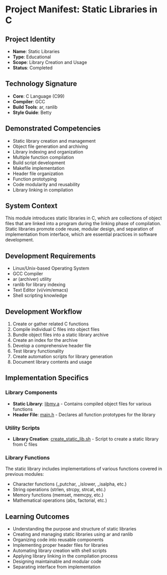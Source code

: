 # Project Manifest: Static Libraries in C

## Project Identity
- **Name**: Static Libraries
- **Type**: Educational
- **Scope**: Library Creation and Usage
- **Status**: Completed

## Technology Signature
- **Core**: C Language (C99)
- **Compiler**: GCC
- **Build Tools**: ar, ranlib
- **Style Guide**: Betty

## Demonstrated Competencies
- Static library creation and management
- Object file generation and archiving
- Library indexing and organization
- Multiple function compilation
- Build script development
- Makefile implementation
- Header file organization
- Function prototyping
- Code modularity and reusability
- Library linking in compilation

## System Context
This module introduces static libraries in C, which are collections of object files that are linked into a program during the linking phase of compilation. Static libraries promote code reuse, modular design, and separation of implementation from interface, which are essential practices in software development.

## Development Requirements
- Linux/Unix-based Operating System
- GCC Compiler
- ar (archiver) utility
- ranlib for library indexing
- Text Editor (vi/vim/emacs)
- Shell scripting knowledge

## Development Workflow
1. Create or gather related C functions
2. Compile individual C files into object files
3. Bundle object files into a static library archive
4. Create an index for the archive
5. Develop a comprehensive header file
6. Test library functionality
7. Create automation scripts for library generation
8. Document library contents and usage

## Implementation Specifics

### Library Components
- **Static Library**: [libmy.a](./libmy.a) - Contains compiled object files for various functions
- **Header File**: [main.h](./main.h) - Declares all function prototypes for the library

### Utility Scripts
- **Library Creation**: [create_static_lib.sh](./create_static_lib.sh) - Script to create a static library from C files

### Library Functions
The static library includes implementations of various functions covered in previous modules:
- Character functions (_putchar, _islower, _isalpha, etc.)
- String operations (strlen, strcpy, strcat, etc.)
- Memory functions (memset, memcpy, etc.)
- Mathematical operations (abs, factorial, etc.)

## Learning Outcomes
- Understanding the purpose and structure of static libraries
- Creating and managing static libraries using ar and ranlib
- Organizing code into reusable components
- Implementing proper header files for libraries
- Automating library creation with shell scripts
- Applying library linking in the compilation process
- Designing maintainable and modular code
- Separating interface from implementation